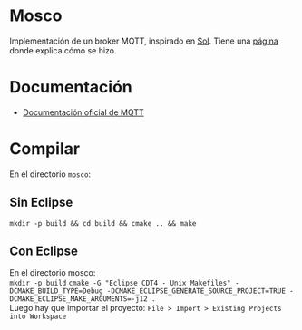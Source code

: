 # Mosco
Implementación de un broker MQTT, inspirado en [Sol](https://github.com/codepr/sol). Tiene una [página](https://codepr.github.io/posts/sol-mqtt-broker/) donde explica cómo se hizo.


# Documentación
- [Documentación oficial de MQTT](http://docs.oasis-open.org/mqtt/mqtt/v3.1.1/errata01/os/mqtt-v3.1.1-errata01-os-complete.html)


# Compilar
En el directorio `mosco`:  
## Sin Eclipse
`mkdir -p build && cd build && cmake .. && make`
## Con Eclipse
En el directorio mosco:  
`mkdir -p build`
`cmake -G "Eclipse CDT4 - Unix Makefiles" -DCMAKE_BUILD_TYPE=Debug -DCMAKE_ECLIPSE_GENERATE_SOURCE_PROJECT=TRUE -DCMAKE_ECLIPSE_MAKE_ARGUMENTS=-j12 .`  
Luego hay que importar el proyecto: `File > Import > Existing Projects into Workspace`
